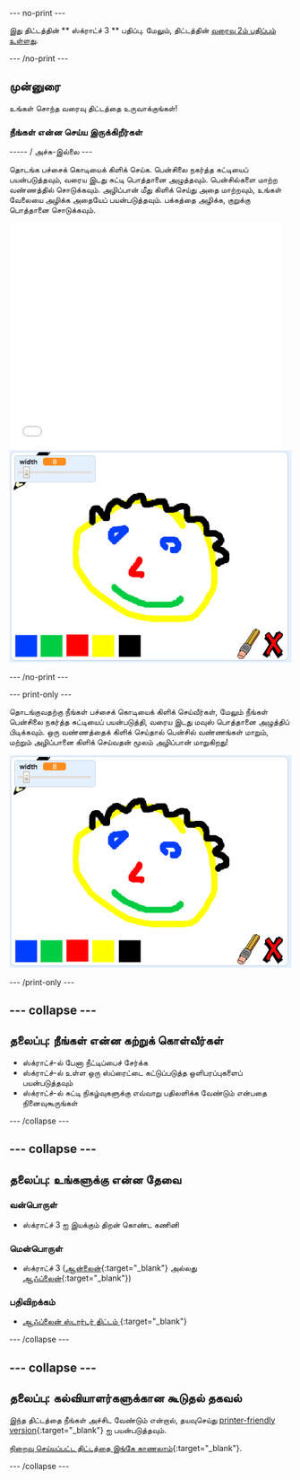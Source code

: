 \--- no-print \---

இது திட்டத்தின் ** ஸ்க்ராட்ச் 3 ** பதிப்பு. மேலும், திட்டத்தின் [வரைவு 2ம் பதிப்பும் உள்ளது](https://projects.raspberrypi.org/en/projects/paint-box-scratch2).

\--- /no-print \---

## முன்னுரை

உங்கள் சொந்த வரைவு திட்டத்தை உருவாக்குங்கள்!

### நீங்கள் என்ன செய்ய இருக்கிறீர்கள்

\----- / அச்சு-இல்லை \---

தொடங்க பச்சைக் கொடியைக் கிளிக் செய்க. பென்சிலை நகர்த்த சுட்டியைப் பயன்படுத்தவும், வரைய இடது சுட்டி பொத்தானை அழுத்தவும். பென்சில்களை மாற்ற வண்ணத்தில் சொடுக்கவும். அழிப்பான் மீது கிளிக் செய்து அதை மாற்றவும், உங்கள் வேலையை அழிக்க அதையேப் பயன்படுத்தவும். பக்கத்தை அழிக்க, குறுக்கு பொத்தானை சொடுக்கவும்.

<div class="scratch-preview">
  <iframe allowtransparency="true" width="485" height="402" src="//scratch.mit.edu/projects/embed/267243161/?autostart=false" frameborder="0" scrolling="no"></iframe>
  <img src="images/showcase.png">
</div>

\--- /no-print \---

\--- print-only \---

தொடங்குவதற்கு நீங்கள் பச்சைக் கொடியைக் கிளிக் செய்வீர்கள், மேலும் நீங்கள் பென்சிலை நகர்த்த சுட்டியைப் பயன்படுத்தி, வரைய இடது மவுஸ் பொத்தானை அழுத்திப் பிடிக்கவும். ஒரு வண்ணத்தைக் கிளிக் செய்தால் பென்சில் வண்ணங்கள் மாறும், மற்றும் அழிப்பானை கிளிக் செய்வதன் மூலம் அழிப்பான் மாறுகிறது!

![காட்சி பெட்டி](images/showcase.png)

\--- /print-only \---

## \--- collapse \---

## தலைப்பு: நீங்கள் என்ன கற்றுக் கொள்வீர்கள்

+ ஸ்க்ராட்ச்-ல் பேனா நீட்டிப்பைச் சேர்க்க
+ ஸ்க்ராட்ச்-ல் உள்ள ஒரு ஸ்ப்ரைட்டை கட்டுப்படுத்த ஒளிபரப்புகளைப் பயன்படுத்தவும்
+ ஸ்க்ராட்ச்-ல் சுட்டி நிகழ்வுகளுக்கு எவ்வாறு பதிலளிக்க வேண்டும் என்பதை நினைவுகூருங்கள்

\--- /collapse \---

## \--- collapse \---

## தலைப்பு: உங்களுக்கு என்ன தேவை

### வன்பொருள்

+ ஸ்க்ராட்ச் 3 ஐ இயக்கும் திறன் கொண்ட கணினி

### மென்பொருள்

+ ஸ்க்ராட்ச் 3 ([ஆன்லைன்](http://rpf.io/scratchon){:target="_blank"} அல்லது [ஆஃப்லைன்](http://rpf.io/scratchoff){:target="_blank"})

### பதிவிறக்கம்

+ [ஆஃப்லைன் ஸ்டார்டர் திட்டம் ](http://rpf.io/p/en/paint-box-go){:target="_blank"}

\--- /collapse \---

## \--- collapse \---

## தலைப்பு: கல்வியாளர்களுக்கான கூடுதல் தகவல்

இந்த திட்டத்தை நீங்கள் அச்சிட வேண்டும் என்றால், தயவுசெய்து [printer-friendly version](https://projects.raspberrypi.org/en/projects/paint-box/print){:target="_blank"} ஐ பயன்படுத்தவும்.

[நிறைவு செய்யப்பட்ட திட்டத்தை இங்கே காணலாம்](http://rpf.io/p/en/paint-box-get){:target="_blank"}.

\--- /collapse \---